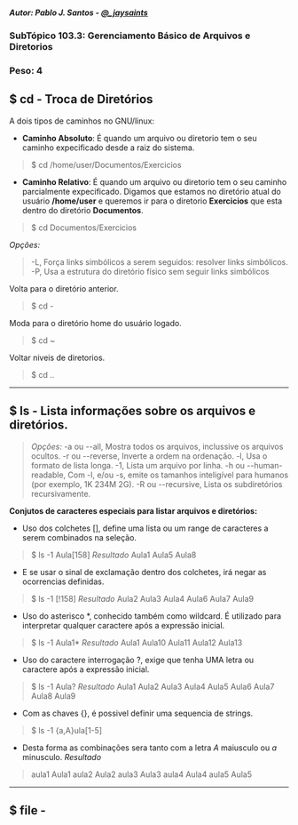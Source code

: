 ##### Autor: Pablo J. Santos - [@_jaysaints](#code)
### SubTópico 103.3: Gerenciamento Básico de Arquivos e Diretorios
### Peso: 4

## $ cd - Troca de Diretórios
A dois tipos de caminhos no GNU/linux:
- __Caminho Absoluto__: É quando um arquivo ou diretorio tem o seu caminho expecificado desde a raiz do sistema.
> $ cd /home/user/Documentos/Exercicios

- __Caminho Relativo__: É quando um arquivo ou diretorio tem o seu caminho parcialmente expecificado. Digamos que estamos no diretório atual do usuário **/home/user** e queremos ir para o diretorio **Exercicios** que esta dentro do diretório **Documentos**.
> $ cd Documentos/Exercicios

_Opções:_

> -L, Força links simbólicos a serem seguidos: resolver links simbólicos.
> -P, Usa a estrutura do diretório físico sem seguir links simbólicos

Volta para o diretório anterior.
> $ cd -

Moda para o diretório home do usuário logado.
> $ cd ~ 

Voltar niveis de diretorios.
> $ cd ..

______

## $ ls - Lista informações sobre os arquivos e diretórios.
> _Opções:_
> -a ou --all, Mostra todos os arquivos, inclussive os arquivos ocultos.
> -r ou --reverse, Inverte a ordem na ordenação.
> -l, Usa o formato de lista longa.
> -1, Lista um arquivo por linha.
> -h ou --human-readable, Com -l, e/ou -s, emite os tamanhos inteligível para humanos (por exemplo, 1K 234M 2G).
> -R ou --recursive, Lista os subdiretórios recursivamente. 

**Conjutos de caracteres especiais para listar arquivos e diretórios:**

- Uso dos colchetes [], define uma lista ou um range de caracteres a serem combinados na seleção. 
> $ ls -1 Aula[158]
_Resultado_
> Aula1
> Aula5
> Aula8

- E se usar o sinal de exclamação dentro dos colchetes, irá negar as ocorrencias definidas.
> $ ls -1 [!158]
_Resultado_
> Aula2
> Aula3
> Aula4
> Aula6
> Aula7
> Aula9

- Uso do asterisco *, conhecido também como wildcard. É utilizado para interpretar qualquer caractere após a expressão inicial.
> $ ls -1 Aula1*
_Resultado_ 
> Aula1
> Aula10
> Aula11
> Aula12
> Aula13

- Uso do caractere interrogação ?, exige que tenha UMA letra ou caractere após a expressão inicial.
> $ ls -1 Aula?
_Resultado_
> Aula1
> Aula2
> Aula3
> Aula4
> Aula5
> Aula6
> Aula7
> Aula8
> Aula9

- Com as chaves {}, é possivel definir uma sequencia de strings.
> $ ls -1 {a,A}ula[1-5]
- Desta forma as combinações sera tanto com a letra _A_ maiusculo ou _a_ minusculo.
_Resultado_
> aula1
> Aula1
> aula2
> Aula2
> aula3
> Aula3
> aula4
> Aula4
> aula5
> Aula5

______

## $ file - 
